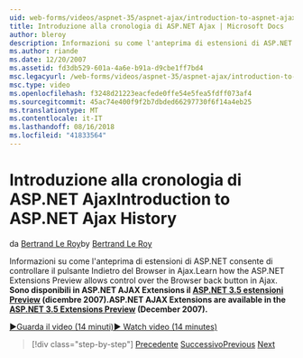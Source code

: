 ```yaml
---
uid: web-forms/videos/aspnet-35/aspnet-ajax/introduction-to-aspnet-ajax-history
title: Introduzione alla cronologia di ASP.NET Ajax | Microsoft Docs
author: bleroy
description: Informazioni su come l'anteprima di estensioni di ASP.NET consente di controllare il pulsante Indietro del Browser in Ajax. Sono disponibili nell'estensione di ASP.NET 3.5 ASP.NET AJAX Extensions...
ms.author: riande
ms.date: 12/20/2007
ms.assetid: fd3db529-601a-4a6e-b91a-d9cbe1ff7bd4
msc.legacyurl: /web-forms/videos/aspnet-35/aspnet-ajax/introduction-to-aspnet-ajax-history
msc.type: video
ms.openlocfilehash: f3248d21223eacfede0ffe54e5fea5fdff073af4
ms.sourcegitcommit: 45ac74e400f9f2b7dbded66297730f6f14a4eb25
ms.translationtype: MT
ms.contentlocale: it-IT
ms.lasthandoff: 08/16/2018
ms.locfileid: "41833564"
---
```

<a name="introduction-to-aspnet-ajax-history"></a><span data-ttu-id="dc9f4-104">Introduzione alla cronologia di ASP.NET Ajax</span><span class="sxs-lookup"><span data-stu-id="dc9f4-104">Introduction to ASP.NET Ajax History</span></span>
====================
<span data-ttu-id="dc9f4-105">da [Bertrand Le Roy](https://github.com/bleroy)</span><span class="sxs-lookup"><span data-stu-id="dc9f4-105">by [Bertrand Le Roy](https://github.com/bleroy)</span></span>

<span data-ttu-id="dc9f4-106">Informazioni su come l'anteprima di estensioni di ASP.NET consente di controllare il pulsante Indietro del Browser in Ajax.</span><span class="sxs-lookup"><span data-stu-id="dc9f4-106">Learn how the ASP.NET Extensions Preview allows control over the Browser back button in Ajax.</span></span> <span data-ttu-id="dc9f4-107">**Sono disponibili in ASP.NET AJAX Extensions il [ASP.NET 3.5 estensioni Preview](https://www.asp.net/downloads/35-sp1#find) (dicembre 2007).**</span><span class="sxs-lookup"><span data-stu-id="dc9f4-107">**ASP.NET AJAX Extensions are available in the [ASP.NET 3.5 Extensions Preview](https://www.asp.net/downloads/35-sp1#find) (December 2007).**</span></span>

[<span data-ttu-id="dc9f4-108">&#9654;Guarda il video (14 minuti)</span><span class="sxs-lookup"><span data-stu-id="dc9f4-108">&#9654; Watch video (14 minutes)</span></span>](https://channel9.msdn.com/Blogs/ASP-NET-Site-Videos/introduction-to-aspnet-ajax-history)

> [!div class="step-by-step"]
> <span data-ttu-id="dc9f4-109">[Precedente](adonet-data-services-with-aspnet-ajax-support.md)
> [Successivo](using-script-combining-to-improve-ajax-performance.md)</span><span class="sxs-lookup"><span data-stu-id="dc9f4-109">[Previous](adonet-data-services-with-aspnet-ajax-support.md)
[Next](using-script-combining-to-improve-ajax-performance.md)</span></span>
